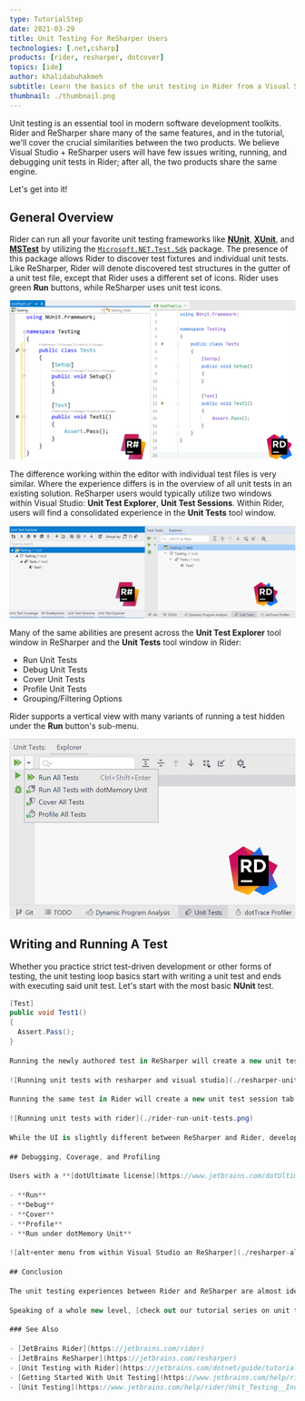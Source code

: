 ```yaml
---
type: TutorialStep
date: 2021-03-29
title: Unit Testing For ReSharper Users
technologies: [.net,csharp]
products: [rider, resharper, dotcover]
topics: [ide]
author: khalidabuhakmeh
subtitle: Learn the basics of the unit testing in Rider from a Visual Studio + ReSharper user's perspective.
thumbnail: ./thumbnail.png
---
```


Unit testing is an essential tool in modern software development toolkits. Rider and ReSharper share many of the same features, and in the tutorial, we'll cover the crucial similarities between the two products. We believe Visual Studio + ReSharper users will have few issues writing, running, and debugging unit tests in Rider; after all, the two products share the same engine.

Let's get into it!

<!--more-->

## General Overview

Rider can run all your favorite unit testing frameworks like **[NUnit](https://nunit.org/)**, **[XUnit](https://xunit.net/)**, and **[MSTest](https://docs.microsoft.com/en-us/dotnet/core/testing/unit-testing-with-mstest)** by utilizing the [`Microsoft.NET.Test.Sdk`](https://www.nuget.org/packages/Microsoft.NET.Test.Sdk/) package. The presence of this package allows Rider to discover test fixtures and individual unit tests. Like ReSharper, Rider will denote discovered test structures in the gutter of a unit test file, except that Rider uses a different set of icons. Rider uses green **Run** buttons, while ReSharper uses unit test icons.

![Comparison between ReSharper and Rider unit testing icons](./editor-comparison.png)

The difference working within the editor with individual test files is very similar. Where the experience differs is in the overview of all unit tests in an existing solution. ReSharper users would typically utilize two windows within Visual Studio: **Unit Test Explorer**, **Unit Test Sessions**.  Within Rider, users will find a consolidated experience in the **Unit Tests** tool window.

![Comparison between Unit Test Explorer windows and Rider Unit Tests](./unit-tests-explorer-comparison.png)

Many of the same abilities are present across the **Unit Test Explorer** tool window in ReSharper and the **Unit Tests** tool window in Rider:

- Run Unit Tests
- Debug Unit Tests
- Cover Unit Tests
- Profile Unit Tests
- Grouping/Filtering Options

Rider supports a vertical view with many variants of running a test hidden under the **Run** button's sub-menu.

![Rider unit test tool window vertical action bar](./rider-vertical-runner-bar.png)

## Writing and Running A Test

Whether you practice strict test-driven development or other forms of testing, the unit testing loop basics start with writing a unit test and ends with executing said unit test. Let's start with the most basic **NUnit** test.

```c#
[Test]
public void Test1()
{
  Assert.Pass();
}

Running the newly authored test in ReSharper will create a new unit test session and open the **Unit Test Sessions** tool window.

![Running unit tests with resharper and visual studio](./resharper-unit-tests.png)

Running the same test in Rider will create a new unit test session tab within the **Unit Tests** tool window.

![Running unit tests with rider](./rider-run-unit-tests.png)

While the UI is slightly different between ReSharper and Rider, developers can find many of the same features by exploring the icons found in Rider's **Unit Tests** tool window.

## Debugging, Coverage, and Profiling

Users with a **[dotUltimate license](https://www.jetbrains.com/dotUltimate)** will also have access to integrated tools like **[dotCover](https://www.jetbrains.com/dotCover)**, **[dotMemory](https://www.jetbrains.com/dotMemory)**, and **[dotTrace](https://www.jetbrains.com/dotTrace)**.  All these tools are available via the <kbd>Alt+Enter</kbd> shortcut menu, and within the **Unit Tests** window. Within Visual Studio, hitting <kbd>Alt+Enter</kbd> over our unit test reveals several options. Rider users will see the same options listed within the IDE, in a slightly different order:

- **Run**
- **Debug**
- **Cover**
- **Profile**
- **Run under dotMemory Unit**

![alt+enter menu from within Visual Studio an ReSharper](./resharper-alt-enter-menu.png)

## Conclusion

The unit testing experiences between Rider and ReSharper are almost identical, and developers transitioning to Rider as their full-time IDE will find it enjoyably familiar. Rider supports many of the popular unit testing frameworks, so users should have no issues running their unit test runner of choice. Additionally, dotUltimate license holders get more as integrations with **dotCover**, **dotMemory**, **dotCover** and **dotTrace** take unit testing to a whole new level. Unit testing is a cornerstone of modern software development, and with Rider, it's never been more powerful.

Speaking of a whole new level, [check out our tutorial series on unit testing in Rider](https://jetbrains.com/dotnet/guide/tutorials/rider-essentials/unit-testing/). You'll learn about the power of **continuous testing** and **code coverage**.

### See Also

- [JetBrains Rider](https://jetbrains.com/rider)
- [JetBrains ReSharper](https://jetbrains.com/resharper)
- [Unit Testing with Rider](https://jetbrains.com/dotnet/guide/tutorials/rider-essentials/unit-testing/)
- [Getting Started With Unit Testing](https://www.jetbrains.com/help/rider/Getting_Started_with_Unit_Testing.html)
- [Unit Testing](https://www.jetbrains.com/help/rider/Unit_Testing__Index.html)
